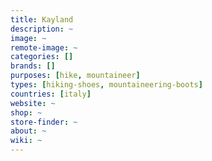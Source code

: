 ```yaml
---
title: Kayland 
description: ~
image: ~
remote-image: ~
categories: []
brands: []
purposes: [hike, mountaineer]
types: [hiking-shoes, mountaineering-boots]
countries: [italy]
website: ~
shop: ~
store-finder: ~
about: ~
wiki: ~
---
```

